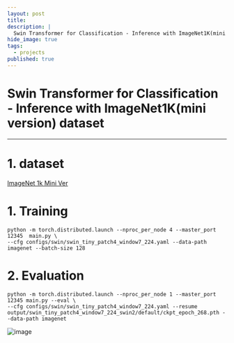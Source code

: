 ```yaml
---
layout: post
title: 
description: |
  Swin Transformer for Classification - Inference with ImageNet1K(mini version) dataset
hide_image: true
tags:
  - projects
published: true
---
```


# Swin Transformer for Classification - Inference with ImageNet1K(mini version) dataset
* * *

# 1. dataset
[ImageNet 1k Mini Ver](https://www.kaggle.com/datasets/ifigotin/imagenetmini-1000?resource=download)

# 1. Training
```
python -m torch.distributed.launch --nproc_per_node 4 --master_port 12345  main.py \
--cfg configs/swin/swin_tiny_patch4_window7_224.yaml --data-path imagenet --batch-size 128
```

# 2. Evaluation
```
python -m torch.distributed.launch --nproc_per_node 1 --master_port 12345 main.py --eval \
--cfg configs/swin/swin_tiny_patch4_window7_224.yaml --resume output/swin_tiny_patch4_window7_224_swin2/default/ckpt_epoch_268.pth --data-path imagenet
```

![image](https://user-images.githubusercontent.com/69246778/206333425-13244d1b-d5f3-44ad-997a-a4f1d7133e09.png)


